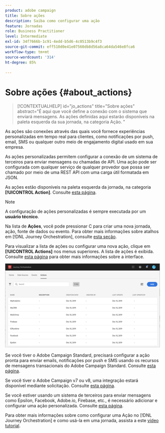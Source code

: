 ```yaml
---
product: adobe campaign
title: Sobre ações
description: Saiba como configurar uma ação
feature: Jornadas
role: Business Practitioner
level: Intermediate
exl-id: 34f7666b-1c91-4edd-b5d6-4c0513b9c4f3
source-git-commit: eff510d0e41e07560db8d56a8ca64da546e8fca6
workflow-type: tm+mt
source-wordcount: '314'
ht-degree: 85%

---
```


# Sobre ações {#about_actions}

>[!CONTEXTUALHELP]
>id="jo_actions"
>title="Sobre ações"
>abstract="É aqui que você define a conexão com o sistema que enviará mensagens. As ações definidas aqui estarão disponíveis na paleta esquerda da sua jornada, na categoria Ação. "

As ações são conexões através das quais você fornece experiências personalizadas em tempo real para clientes, como notificações por push, email, SMS ou qualquer outro meio de engajamento digital usado em sua empresa.

As ações personalizadas permitem configurar a conexão de um sistema de terceiros para enviar mensagens ou chamadas de API. Uma ação pode ser configurada com qualquer serviço de qualquer provedor que possa ser chamado por meio de uma REST API com uma carga útil formatada em JSON.

As ações estão disponíveis na paleta esquerda da jornada, na categoria **[!UICONTROL Action]**. Consulte [esta página](../building-journeys/about-action-activities.md).

>[!NOTE]
>
>A configuração de ações personalizadas é sempre executada por um **usuário técnico**.

Na lista de **Ações**, você pode pressionar C para criar uma nova jornada, ação, fonte de dados ou evento. Para obter mais informações sobre atalhos em [!DNL Journey Orchestration], consulte [esta seção](../about/user-interface.md#section_ksq_zr1_ffb).

Para visualizar a lista de ações ou configurar uma nova ação, clique em **[!UICONTROL Actions]** nos menus superiores. A lista de ações é exibida. Consulte [esta página](../about/user-interface.md) para obter mais informações sobre a interface.

![](../assets/custom1.png)

Se você tiver o Adobe Campaign Standard, precisará configurar a ação pronta para enviar emails, notificações por push e SMS usando os recursos de mensagens transacionais do Adobe Campaign Standard. Consulte [esta página](../action/working-with-adobe-campaign.md#using_adobe_campaign_standard).

Se você tiver o Adobe Campaign v7 ou v8, uma integração estará disponível mediante solicitação. Consulte [esta página](../action/working-with-adobe-campaign.md#using_adobe_campaign_v7_v8).

Se você estiver usando um sistema de terceiros para enviar mensagens como Epsilon, Facebook, Adobe.io, Firebase, etc., é necessário adicionar e configurar uma ação personalizada. Consulte [esta página](../action/about-custom-action-configuration.md).

Para obter mais informações sobre como configurar uma Ação no [!DNL Journey Orchestration] e como usá-la em uma jornada, assista a este [vídeo tutorial](https://docs.adobe.com/content/help/pt-BR/journey-orchestration-learn/tutorials/configure-actions.html).
